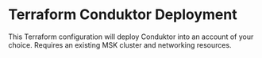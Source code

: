# Terraform Conduktor Deployment

This Terraform configuration will deploy Conduktor into an account of your choice. Requires an existing MSK cluster and networking resources.
